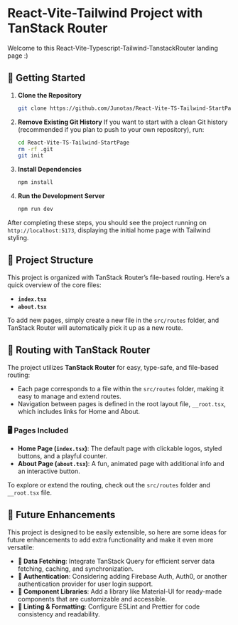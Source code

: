 # React-Vite-Tailwind Project with TanStack Router

Welcome to this React-Vite-Typescript-Tailwind-TanstackRouter landing page :)

## 🚀 Getting Started

1. **Clone the Repository**
   ```bash
   git clone https://github.com/Junotas/React-Vite-TS-Tailwind-StartPage.git
   ```
2. **Remove Existing Git History**
   If you want to start with a clean Git history (recommended if you plan to push to your own repository), run:
   ```bash
   cd React-Vite-TS-Tailwind-StartPage
   rm -rf .git
   git init
   ```

3. **Install Dependencies**
   ```bash
   npm install
   ```

4. **Run the Development Server**
   ```bash
   npm run dev
   ```

After completing these steps, you should see the project running on `http://localhost:5173`, displaying the initial home page with Tailwind styling.

## 📁 Project Structure

This project is organized with TanStack Router’s file-based routing. Here’s a quick overview of the core files:

- **`index.tsx`**
- **`about.tsx`** 

To add new pages, simply create a new file in the `src/routes` folder, and TanStack Router will automatically pick it up as a new route.

## 📜 Routing with TanStack Router

The project utilizes **TanStack Router** for easy, type-safe, and file-based routing:
- Each page corresponds to a file within the `src/routes` folder, making it easy to manage and extend routes.
- Navigation between pages is defined in the root layout file, `__root.tsx`, which includes links for Home and About.

### 🖥 Pages Included
- **Home Page (`index.tsx`)**: The default page with clickable logos, styled buttons, and a playful counter.
- **About Page (`about.tsx`)**: A fun, animated page with additional info and an interactive button.

To explore or extend the routing, check out the `src/routes` folder and `__root.tsx` file.

## 🔮 Future Enhancements

This project is designed to be easily extensible, so here are some ideas for future enhancements to add extra functionality and make it even more versatile:

- **📡 Data Fetching**: Integrate TanStack Query for efficient server data fetching, caching, and synchronization.
- **🔑 Authentication**: Considering adding Firebase Auth, Auth0, or another authentication provider for user login support.
- **🧩 Component Libraries**: Add a library like Material-UI for ready-made components that are customizable and accessible.
- **🔧 Linting & Formatting**: Configure ESLint and Prettier for code consistency and readability.
